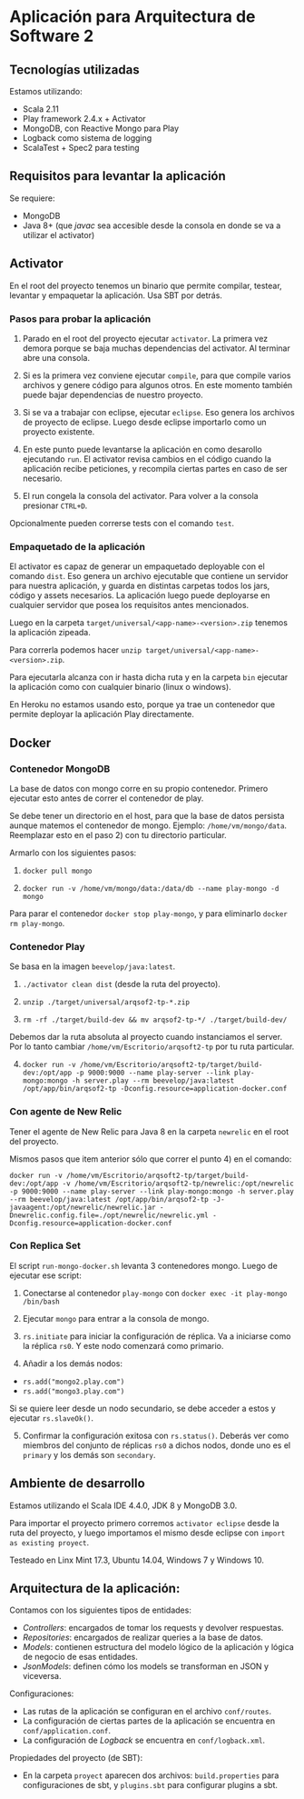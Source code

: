 # Aplicación para Arquitectura de Software 2

## Tecnologías utilizadas

Estamos utilizando:
- Scala 2.11
- Play framework 2.4.x + Activator
- MongoDB, con Reactive Mongo para Play
- Logback como sistema de logging
- ScalaTest + Spec2 para testing

## Requisitos para levantar la aplicación

Se requiere:
- MongoDB
- Java 8+ (que *javac* sea accesible desde la consola en donde se va a utilizar el activator)

## Activator

En el root del proyecto tenemos un binario que permite compilar, testear, levantar y empaquetar la aplicación. Usa SBT por detrás.

### Pasos para probar la aplicación

1) Parado en el root del proyecto ejecutar `activator`. La primera vez demora porque se baja muchas dependencias del activator. Al terminar abre una consola.

2) Si es la primera vez conviene ejecutar `compile`, para que compile varios archivos y genere código para algunos otros. En este momento también puede bajar dependencias de nuestro proyecto.

3) Si se va a trabajar con eclipse, ejecutar `eclipse`. Eso genera los archivos de proyecto de eclipse. Luego desde eclipse importarlo como un proyecto existente.

4) En este punto puede levantarse la aplicación en como desarollo ejecutando `run`. El activator revisa cambios en el código cuando la aplicación recibe peticiones, y recompila ciertas partes en caso de ser necesario.

5) El run congela la consola del activator. Para volver a la consola presionar `CTRL+D`.

Opcionalmente pueden correrse tests con el comando `test`.

### Empaquetado de la aplicación

El activator es capaz de generar un empaquetado deployable con el comando `dist`. Eso genera un archivo ejecutable que contiene un servidor para nuestra aplicación, y guarda en distintas carpetas todos los jars, código y assets necesarios. La aplicación luego puede deployarse en cualquier servidor que posea los requisitos antes mencionados.

Luego en la carpeta `target/universal/<app-name>-<version>.zip` tenemos la aplicación zipeada.

Para correrla podemos hacer `unzip target/universal/<app-name>-<version>.zip`.

Para ejecutarla alcanza con ir hasta dicha ruta y en la carpeta `bin` ejecutar la aplicación como con cualquier binario (linux o windows).

En Heroku no estamos usando esto, porque ya trae un contenedor que permite deployar la aplicación Play directamente.

## Docker

### Contenedor MongoDB

La base de datos con mongo corre en su propio contenedor. Primero ejecutar esto antes de correr el contenedor de play.

Se debe tener un directorio en el host, para que la base de datos persista aunque matemos el contenedor de mongo. Ejemplo:
`/home/vm/mongo/data`. Reemplazar esto en el paso 2) con tu directorio particular.

Armarlo con los siguientes pasos:

1) `docker pull mongo`

2) `docker run -v /home/vm/mongo/data:/data/db --name play-mongo -d mongo`

Para parar el contenedor `docker stop play-mongo`, y para eliminarlo `docker rm play-mongo`.

### Contenedor Play

Se basa en la imagen `beevelop/java:latest`.

1) `./activator clean dist` (desde la ruta del proyecto).

2) `unzip ./target/universal/arqsof2-tp-*.zip`

3) `rm -rf ./target/build-dev && mv arqsof2-tp-*/ ./target/build-dev/`

Debemos dar la ruta absoluta al proyecto cuando instanciamos el server. Por lo tanto cambiar `/home/vm/Escritorio/arqsoft2-tp` por tu ruta particular.

4) `docker run -v /home/vm/Escritorio/arqsoft2-tp/target/build-dev:/opt/app -p 9000:9000 --name play-server --link play-mongo:mongo -h server.play --rm beevelop/java:latest /opt/app/bin/arqsof2-tp -Dconfig.resource=application-docker.conf`

### Con agente de New Relic

Tener el agente de New Relic para Java 8 en la carpeta `newrelic` en el root del proyecto.

Mismos pasos que item anterior sólo que correr el punto 4) en el comando:

`docker run -v /home/vm/Escritorio/arqsoft2-tp/target/build-dev:/opt/app -v /home/vm/Escritorio/arqsoft2-tp/newrelic:/opt/newrelic -p 9000:9000 --name play-server --link play-mongo:mongo -h server.play --rm beevelop/java:latest /opt/app/bin/arqsof2-tp -J-javaagent:/opt/newrelic/newrelic.jar -Dnewrelic.config.file=./opt/newrelic/newrelic.yml -Dconfig.resource=application-docker.conf`

### Con Replica Set

El script `run-mongo-docker.sh` levanta 3 contenedores mongo. Luego de ejecutar ese script:

1) Conectarse al contenedor `play-mongo` con `docker exec -it play-mongo /bin/bash`

2) Ejecutar `mongo` para entrar a la consola de mongo.

3) `rs.initiate` para iniciar la configuración de réplica. Va a iniciarse como la réplica `rs0`. Y este nodo comenzará como primario.

4) Añadir a los demás nodos:
  - `rs.add("mongo2.play.com")`
  - `rs.add("mongo3.play.com")`

Si se quiere leer desde un nodo secundario, se debe acceder a estos y ejecutar `rs.slaveOk()`.

5) Confirmar la configuración exitosa con `rs.status()`. Deberás ver como miembros del conjunto de réplicas `rs0` a dichos nodos, donde uno es el `primary` y los demás son `secondary`.

## Ambiente de desarrollo

Estamos utilizando el Scala IDE 4.4.0, JDK 8 y MongoDB 3.0.

Para importar el proyecto primero corremos `activator eclipse` desde la ruta del proyecto, y luego importamos el mismo desde eclipse con `import as existing proyect`.

Testeado en Linx Mint 17.3, Ubuntu 14.04, Windows 7 y Windows 10.

## Arquitectura de la aplicación:

Contamos con los siguientes tipos de entidades:
- *Controllers*: encargados de tomar los requests y devolver respuestas.
- *Repositories*: encargados de realizar queries a la base de datos.
- *Models*: contienen estructura del modelo lógico de la aplicación y lógica de negocio de esas entidades.
- *JsonModels*: definen cómo los models se transforman en JSON y viceversa.

Configuraciones:
- Las rutas de la aplicación se configuran en el archivo `conf/routes`.
- La configuración de ciertas partes de la aplicación se encuentra en `conf/application.conf`.
- La configuración de *Logback* se encuentra en `conf/logback.xml`.

Propiedades del proyecto (de SBT):
- En la carpeta `proyect` aparecen dos archivos: `build.properties` para configuraciones de sbt, y `plugins.sbt` para configurar plugins a sbt.

